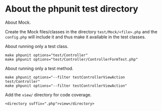 About the phpunit test directory
================================

About Mock.

Create the  Mock files/classes in the directory `test/Mock/<file>.php` and the `config.php` will include it and thus make it available in the test classes.

About running only a test class.

```
make phpunit options="test/Controller"
make phpunit options="test/Controller/ControllerFormTest.php"
```

About running only a test method.

```
make phpunit options="--filter testControllerViewAction test/Controller"  
make phpunit options="--filter testControllerViewAction"
```

Add the `view/` directory for code coverage.

```
<directory suffix=".php">view</directory>
```
